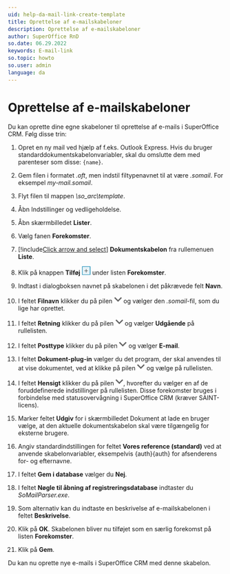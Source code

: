 ```yaml
---
uid: help-da-mail-link-create-template
title: Oprettelse af e-mailskabeloner
description: Oprettelse af e-mailskabeloner
author: SuperOffice RnD
so.date: 06.29.2022
keywords: E-mail-link
so.topic: howto
so.user: admin
language: da
---
```


# Oprettelse af e-mailskabeloner

Du kan oprette dine egne skabeloner til oprettelse af e-mails i SuperOffice CRM. Følg disse trin:

1. Opret en ny mail ved hjælp af f.eks. Outlook Express. Hvis du bruger standarddokumentskabelonvariabler, skal du omslutte dem med parenteser som disse: `{name}`.

2. Gem filen i formatet *.oft*, men indstil filtypenavnet til at være *.somail*. For eksempel *my-mail.somail*.

3. Flyt filen til mappen *\\so_arc\\template*.

4. Åbn Indstillinger og vedligeholdelse.

5. Åbn skærmbilledet **Lister**.

6. Vælg fanen **Forekomster**.

7. [!include[Click arrow and select](includes/expand-list.md)] **Dokumentskabelon** fra rullemenuen **Liste**.

8. Klik på knappen **Tilføj** ![icon][img2] under listen **Forekomster**.

9. Indtast i dialogboksen navnet på skabelonen i det påkrævede felt **Navn**.

10. I feltet **Filnavn** klikker du på pilen ![icon][img1] og vælger den *.somail*-fil, som du lige har oprettet.

11. I feltet **Retning** klikker du på pilen ![icon][img1] og vælger **Udgående** på rullelisten.

12. I feltet **Posttype** klikker du på pilen ![icon][img1] og vælger **E-mail**.

13. I feltet **Dokument-plug-in** vælger du det program, der skal anvendes til at vise dokumentet, ved at klikke på pilen ![icon][img1] og vælge på rullelisten.

14. I feltet **Hensigt** klikker du på pilen ![icon][img1], hvorefter du vælger en af de foruddefinerede indstillinger på rullelisten. Disse forekomster bruges i forbindelse med statusovervågning i SuperOffice CRM (kræver SAINT-licens).

15. Marker feltet **Udgiv** for i skærmbilledet Dokument at lade en bruger vælge, at den aktuelle dokumentskabelon skal være tilgængelig for eksterne brugere.

16. Angiv standardindstillingen for feltet **Vores reference (standard)** ved at anvende skabelonvariabler, eksempelvis {auth}{auth} for afsenderens for- og efternavne.

17. I feltet **Gem i database** vælger du **Nej**.

18. I feltet **Nøgle til åbning af registreringsdatabase** indtaster du *SoMailParser.exe*.

19. Som alternativ kan du indtaste en beskrivelse af e-mailskabelonen i feltet **Beskrivelse**.

20. Klik på **OK**. Skabelonen bliver nu tilføjet som en særlig forekomst på listen **Forekomster**.

21. Klik på **Gem**.

Du kan nu oprette nye e-mails i SuperOffice CRM med denne skabelon.

<!-- Referenced images -->
[img1]: ../../../../../common/icons/dropdown-arrow.png
[img2]: ../../../../media/icons/btn-add.png
